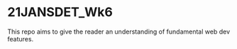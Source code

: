# 21JANSDET_Wk6

This repo aims to give the reader an understanding of fundamental web dev features. 
